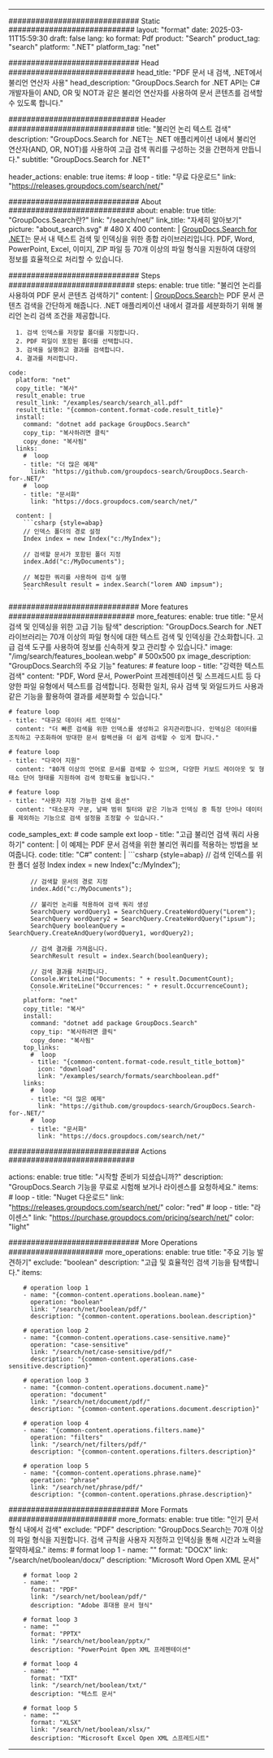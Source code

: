 
---
############################# Static ############################
layout: "format"
date:  2025-03-11T15:59:30
draft: false
lang: ko
format: Pdf
product: "Search"
product_tag: "search"
platform: ".NET"
platform_tag: "net"

############################# Head ############################
head_title: "PDF 문서 내 검색, .NET에서 불리언 연산자 사용"
head_description: "GroupDocs.Search for .NET API는 C# 개발자들이 AND, OR 및 NOT과 같은 불리언 연산자를 사용하여 문서 콘텐츠를 검색할 수 있도록 합니다."

############################# Header ############################
title: "불리언 논리 텍스트 검색" 
description: "GroupDocs.Search for .NET는 .NET 애플리케이션 내에서 불리언 연산자(AND, OR, NOT)를 사용하여 고급 검색 쿼리를 구성하는 것을 간편하게 만듭니다."
subtitle: "GroupDocs.Search for .NET" 

header_actions:
  enable: true
  items:
    #  loop
    - title: "무료 다운로드"
      link: "https://releases.groupdocs.com/search/net/"
      
############################# About ############################
about:
    enable: true
    title: "GroupDocs.Search란?"
    link: "/search/net/"
    link_title: "자세히 알아보기"
    picture: "about_search.svg" # 480 X 400
    content: |
       [GroupDocs.Search for .NET](/search/net/)는 문서 내 텍스트 검색 및 인덱싱을 위한 종합 라이브러리입니다. PDF, Word, PowerPoint, Excel, 이미지, ZIP 파일 등 70개 이상의 파일 형식을 지원하여 대량의 정보를 효율적으로 처리할 수 있습니다.

############################# Steps ############################
steps:
    enable: true
    title: "불리언 논리를 사용하여 PDF 문서 콘텐츠 검색하기"
    content: |
      [GroupDocs.Search](/search/net/)는 PDF 문서 콘텐츠 검색을 간단하게 해줍니다. .NET 애플리케이션 내에서 결과를 세분화하기 위해 불리언 논리 검색 조건을 제공합니다.
      
      1. 검색 인덱스를 저장할 폴더를 지정합니다.
      2. PDF 파일이 포함된 폴더를 선택합니다.
      3. 검색을 실행하고 결과를 검색합니다.
      4. 결과를 처리합니다.
   
    code:
      platform: "net"
      copy_title: "복사"
      result_enable: true
      result_link: "/examples/search/search_all.pdf"
      result_title: "{common-content.format-code.result_title}"
      install:
        command: "dotnet add package GroupDocs.Search"
        copy_tip: "복사하려면 클릭"
        copy_done: "복사됨"
      links:
        #  loop
        - title: "더 많은 예제"
          link: "https://github.com/groupdocs-search/GroupDocs.Search-for-.NET/"
        #  loop
        - title: "문서화"
          link: "https://docs.groupdocs.com/search/net/"
          
      content: |
        ```csharp {style=abap}
        // 인덱스 폴더의 경로 설정
        Index index = new Index("c:/MyIndex");

        // 검색할 문서가 포함된 폴더 지정
        index.Add("c:/MyDocuments");

        // 복잡한 쿼리를 사용하여 검색 실행
        SearchResult result = index.Search("lorem AND impsum");
        ```            

############################# More features ############################
more_features:
  enable: true
  title: "문서 검색 및 인덱싱을 위한 고급 기능 탐색"
  description: "GroupDocs.Search for .NET 라이브러리는 70개 이상의 파일 형식에 대한 텍스트 검색 및 인덱싱을 간소화합니다. 고급 검색 도구를 사용하여 정보를 신속하게 찾고 관리할 수 있습니다."
  image: "/img/search/features_boolean.webp" # 500x500 px
  image_description: "GroupDocs.Search의 주요 기능"
  features:
    # feature loop
    - title: "강력한 텍스트 검색"
      content: "PDF, Word 문서, PowerPoint 프레젠테이션 및 스프레드시트 등 다양한 파일 유형에서 텍스트를 검색합니다. 정확한 일치, 유사 검색 및 와일드카드 사용과 같은 기능을 활용하여 결과를 세분화할 수 있습니다."

    # feature loop
    - title: "대규모 데이터 세트 인덱싱"
      content: "더 빠른 검색을 위한 인덱스를 생성하고 유지관리합니다. 인덱싱은 데이터를 조직하고 구조화하여 방대한 문서 컬렉션을 더 쉽게 검색할 수 있게 합니다."

    # feature loop
    - title: "다국어 지원"
      content: "80개 이상의 언어로 문서를 검색할 수 있으며, 다양한 키보드 레이아웃 및 형태소 단어 형태를 지원하여 검색 정확도를 높입니다."

    # feature loop
    - title: "사용자 지정 가능한 검색 옵션"
      content: "대소문자 구분, 날짜 범위 필터와 같은 기능과 인덱싱 중 특정 단어나 데이터를 제외하는 기능으로 검색 설정을 조정할 수 있습니다."
      
  code_samples_ext:
    # code sample ext loop
    - title: "고급 불리언 검색 쿼리 사용하기"
      content: |
        이 예제는 PDF 문서 검색을 위한 불리언 쿼리를 적용하는 방법을 보여줍니다.
      code:
        title: "C#"
        content: |
          ```csharp {style=abap}
          // 검색 인덱스를 위한 폴더 설정
          Index index = new Index("c:/MyIndex");
              
          // 검색할 문서의 경로 지정
          index.Add("c:/MyDocuments");

          // 불리언 논리를 적용하여 검색 쿼리 생성
          SearchQuery wordQuery1 = SearchQuery.CreateWordQuery("Lorem");
          SearchQuery wordQuery2 = SearchQuery.CreateWordQuery("ipsum");
          SearchQuery booleanQuery = SearchQuery.CreateAndQuery(wordQuery1, wordQuery2);

          // 검색 결과를 가져옵니다.
          SearchResult result = index.Search(booleanQuery);
          
          // 검색 결과를 처리합니다.
          Console.WriteLine("Documents: " + result.DocumentCount);
          Console.WriteLine("Occurrences: " + result.OccurrenceCount);
          ```
        platform: "net"
        copy_title: "복사"
        install:
          command: "dotnet add package GroupDocs.Search"
          copy_tip: "복사하려면 클릭"
          copy_done: "복사됨"
        top_links:
          #  loop
          - title: "{common-content.format-code.result_title_bottom}"
            icon: "download"
            link: "/examples/search/formats/searchboolean.pdf"
        links:
          #  loop
          - title: "더 많은 예제"
            link: "https://github.com/groupdocs-search/GroupDocs.Search-for-.NET/"
          #  loop
          - title: "문서화"
            link: "https://docs.groupdocs.com/search/net/"
            

            


############################# Actions ############################

actions:
  enable: true
  title: "시작할 준비가 되셨습니까?"
  description: "GroupDocs.Search 기능을 무료로 시험해 보거나 라이센스를 요청하세요."
  items:
    #  loop
    - title: "Nuget 다운로드"
      link: "https://releases.groupdocs.com/search/net/"
      color: "red"
        #  loop
    - title: "라이센스"
      link: "https://purchase.groupdocs.com/pricing/search/net/"
      color: "light"


############################# More Operations #####################
more_operations:
    enable: true
    title: "주요 기능 발견하기"
    exclude: "boolean"
    description: "고급 및 효율적인 검색 기능을 탐색합니다."
    items: 
          
        # operation loop 1
        - name: "{common-content.operations.boolean.name}"
          operation: "boolean"
          link: "/search/net/boolean/pdf/"
          description: "{common-content.operations.boolean.description}"

        # operation loop 2
        - name: "{common-content.operations.case-sensitive.name}"
          operation: "case-sensitive"
          link: "/search/net/case-sensitive/pdf/"
          description: "{common-content.operations.case-sensitive.description}"

        # operation loop 3
        - name: "{common-content.operations.document.name}"
          operation: "document"
          link: "/search/net/document/pdf/"
          description: "{common-content.operations.document.description}"

        # operation loop 4
        - name: "{common-content.operations.filters.name}"
          operation: "filters"
          link: "/search/net/filters/pdf/"
          description: "{common-content.operations.filters.description}"

        # operation loop 5
        - name: "{common-content.operations.phrase.name}"
          operation: "phrase"
          link: "/search/net/phrase/pdf/"
          description: "{common-content.operations.phrase.description}"
          
        
          
############################# More Formats ########################
more_formats:
    enable: true
    title: "인기 문서 형식 내에서 검색"
    exclude: "PDF"
    description: "GroupDocs.Search는 70개 이상의 파일 형식을 지원합니다. 검색 규칙을 사용자 지정하고 인덱싱을 통해 시간과 노력을 절약하세요."
    items: 
        # format loop 1
        - name: ""
          format: "DOCX"
          link: "/search/net/boolean/docx/"
          description: "Microsoft Word Open XML 문서"
          
        # format loop 2
        - name: ""
          format: "PDF"
          link: "/search/net/boolean/pdf/"
          description: "Adobe 휴대용 문서 형식"
          
        # format loop 3
        - name: ""
          format: "PPTX"
          link: "/search/net/boolean/pptx/"
          description: "PowerPoint Open XML 프레젠테이션"

        # format loop 4
        - name: ""
          format: "TXT"
          link: "/search/net/boolean/txt/"
          description: "텍스트 문서"
          
        # format loop 5
        - name: ""
          format: "XLSX"
          link: "/search/net/boolean/xlsx/"
          description: "Microsoft Excel Open XML 스프레드시트"
  

---